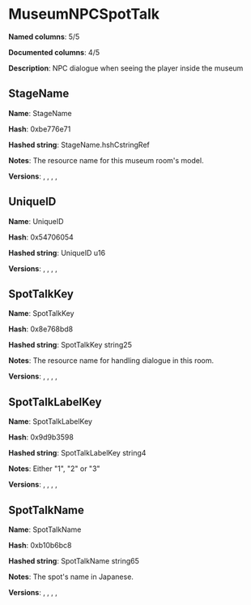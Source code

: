 # MuseumNPCSpotTalk
**Named columns**: 5/5

**Documented columns**: 4/5

**Description**: NPC dialogue when seeing the player inside the museum
## StageName

**Name**: StageName

**Hash**: 0xbe776e71

**Hashed string**: StageName.hshCstringRef

**Notes**: The resource name for this museum room's model.

**Versions**: , , , , 

## UniqueID

**Name**: UniqueID

**Hash**: 0x54706054

**Hashed string**: UniqueID u16

**Versions**: , , , , 

## SpotTalkKey

**Name**: SpotTalkKey

**Hash**: 0x8e768bd8

**Hashed string**: SpotTalkKey string25

**Notes**: The resource name for handling dialogue in this room.

**Versions**: , , , , 

## SpotTalkLabelKey

**Name**: SpotTalkLabelKey

**Hash**: 0x9d9b3598

**Hashed string**: SpotTalkLabelKey string4

**Notes**: Either "1", "2" or "3"

**Versions**: , , , , 

## SpotTalkName

**Name**: SpotTalkName

**Hash**: 0xb10b6bc8

**Hashed string**: SpotTalkName string65

**Notes**: The spot's name in Japanese.

**Versions**: , , , , 

